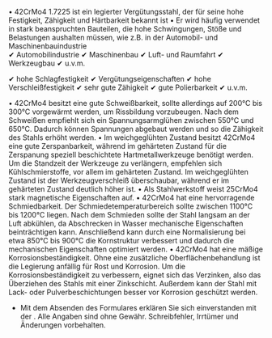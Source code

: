 • 42CrMo4 1.7225 ist ein legierter Vergütungsstahl, der für seine hohe
Festigkeit, Zähigkeit und Härtbarkeit bekannt ist • Er wird häufig verwendet in
stark beanspruchten Bauteilen, die hohe Schwingungen, Stöße und Belastungen
aushalten müssen, wie z.B. in der Automobil- und Maschinenbauindustrie  
✔ Automobilindustrie ✔ Maschinenbau ✔ Luft- und Raumfahrt ✔ Werkzeugbau ✔ u.v.m.

✔ hohe Schlagfestigkeit ✔ Vergütungseigenschaften ✔ hohe Verschleißfestigkeit ✔
sehr gute Zähigkeit ✔ gute Polierbarkeit ✔ u.v.m.

• 42CrMo4 besitzt eine gute Schweißbarkeit, sollte allerdings auf 200°C bis
300°C vorgewärmt werden, um Rissbildung vorzubeugen. Nach dem Schweißen
empfiehlt sich ein Spannungsarmglühen zwischen 550°C und 650°C. Dadurch können
Spannungen abgebaut werden und so die Zähigkeit des Stahls erhöht werden. • Im
weichgeglühten Zustand besitzt 42CrMo4 eine gute Zerspanbarkeit, während im
gehärteten Zustand für die Zerspanung speziell beschichtete Hartmetallwerkzeuge
benötigt werden. Um die Standzeit der Werkzeuge zu verlängern, empfehlen sich
Kühlschmierstoffe, vor allem im gehärteten Zustand. Im weichgeglühten Zustand
ist der Werkzeugverschleiß überschaubar, während er im gehärteten Zustand
deutlich höher ist. • Als Stahlwerkstoff weist 25CrMo4 stark magnetische
Eigenschaften auf. • 42CrMo4 hat eine hervorragende Schmiedbarkeit. Der
Schmiedetemperaturbereich sollte zwischen 1100°C bis 1200°C liegen. Nach dem
Schmieden sollte der Stahl langsam an der Luft abkühlen, da Abschrecken in
Wasser mechanische Eigenschaften beinträchtigen kann. Anschließend kann durch
eine Normalisierung bei etwa 850°C bis 900°C die Kornstruktur verbessert und
dadurch die mechanischen Eigenschaften optimiert werden. • 42CrMo4 hat eine
mäßige Korrosionsbeständigkeit. Ohne eine zusätzliche Oberflächenbehandlung ist
die Legierung anfällig für Rost und Korrosion. Um die Korrosionsbeständigkeit zu
verbessern, eignet sich das Verzinken, also das Überziehen des Stahls mit einer
Zinkschicht. Außerdem kann der Stahl mit Lack- oder Pulverbeschichtungen besser
vor Korrosion geschützt werden.

* Mit dem Absenden des Formulares erklären Sie sich einverstanden mit der .
Alle Angaben sind ohne Gewähr. Schreibfehler, Irrtümer und Änderungen
vorbehalten.

